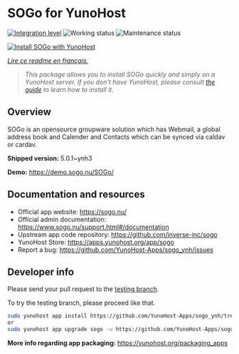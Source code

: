 <!--
N.B.: This README was automatically generated by https://github.com/YunoHost/apps/tree/master/tools/README-generator
It shall NOT be edited by hand.
-->

# SOGo for YunoHost

[![Integration level](https://dash.yunohost.org/integration/sogo.svg)](https://dash.yunohost.org/appci/app/sogo) ![Working status](https://ci-apps.yunohost.org/ci/badges/sogo.status.svg) ![Maintenance status](https://ci-apps.yunohost.org/ci/badges/sogo.maintain.svg)

[![Install SOGo with YunoHost](https://install-app.yunohost.org/install-with-yunohost.svg)](https://install-app.yunohost.org/?app=sogo)

*[Lire ce readme en français.](./README_fr.md)*

> *This package allows you to install SOGo quickly and simply on a YunoHost server.
If you don't have YunoHost, please consult [the guide](https://yunohost.org/#/install) to learn how to install it.*

## Overview

SOGo is an opensource groupware solution which has Webmail, a global address book and Calender and Contacts which can be synced via caldav or cardav.


**Shipped version:** 5.0.1~ynh3

**Demo:** https://demo.sogo.nu/SOGo/
## Documentation and resources

* Official app website: <https://sogo.nu/>
* Official admin documentation: <https://www.sogo.nu/support.html#/documentation>
* Upstream app code repository: <https://github.com/inverse-inc/sogo>
* YunoHost Store: <https://apps.yunohost.org/app/sogo>
* Report a bug: <https://github.com/YunoHost-Apps/sogo_ynh/issues>

## Developer info

Please send your pull request to the [testing branch](https://github.com/YunoHost-Apps/sogo_ynh/tree/testing).

To try the testing branch, please proceed like that.

``` bash
sudo yunohost app install https://github.com/YunoHost-Apps/sogo_ynh/tree/testing --debug
or
sudo yunohost app upgrade sogo -u https://github.com/YunoHost-Apps/sogo_ynh/tree/testing --debug
```

**More info regarding app packaging:** <https://yunohost.org/packaging_apps>
